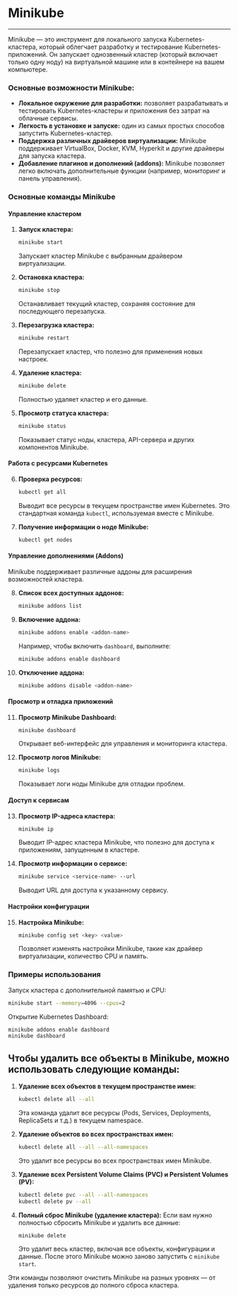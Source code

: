# Minikube

---

Minikube — это инструмент для локального запуска Kubernetes-кластера, который облегчает разработку и тестирование Kubernetes-приложений. Он запускает однозвенный кластер (который включает только одну ноду) на виртуальной машине или в контейнере на вашем компьютере.

### Основные возможности Minikube:
- **Локальное окружение для разработки:** позволяет разрабатывать и тестировать Kubernetes-кластеры и приложения без затрат на облачные сервисы.
- **Легкость в установке и запуске:** один из самых простых способов запустить Kubernetes-кластер.
- **Поддержка различных драйверов виртуализации:** Minikube поддерживает VirtualBox, Docker, KVM, Hyperkit и другие драйверы для запуска кластера.
- **Добавление плагинов и дополнений (addons):** Minikube позволяет легко включать дополнительные функции (например, мониторинг и панель управления).

### Основные команды Minikube

#### Управление кластером
1. **Запуск кластера:**
   ```bash
   minikube start
   ```
   Запускает кластер Minikube с выбранным драйвером виртуализации.

2. **Остановка кластера:**
   ```bash
   minikube stop
   ```
   Останавливает текущий кластер, сохраняя состояние для последующего перезапуска.

3. **Перезагрузка кластера:**
   ```bash
   minikube restart
   ```
   Перезапускает кластер, что полезно для применения новых настроек.

4. **Удаление кластера:**
   ```bash
   minikube delete
   ```
   Полностью удаляет кластер и его данные. 

5. **Просмотр статуса кластера:**
   ```bash
   minikube status
   ```
   Показывает статус ноды, кластера, API-сервера и других компонентов Minikube.

#### Работа с ресурсами Kubernetes
6. **Проверка ресурсов:**
   ```bash
   kubectl get all
   ```
   Выводит все ресурсы в текущем пространстве имен Kubernetes. Это стандартная команда `kubectl`, используемая вместе с Minikube.

7. **Получение информации о ноде Minikube:**
   ```bash
   kubectl get nodes
   ```

#### Управление дополнениями (Addons)
Minikube поддерживает различные аддоны для расширения возможностей кластера.

8. **Список всех доступных аддонов:**
   ```bash
   minikube addons list
   ```

9. **Включение аддона:**
   ```bash
   minikube addons enable <addon-name>
   ```
   Например, чтобы включить `dashboard`, выполните:
   ```bash
   minikube addons enable dashboard
   ```

10. **Отключение аддона:**
    ```bash
    minikube addons disable <addon-name>
    ```

#### Просмотр и отладка приложений
11. **Просмотр Minikube Dashboard:**
    ```bash
    minikube dashboard
    ```
    Открывает веб-интерфейс для управления и мониторинга кластера.

12. **Просмотр логов Minikube:**
    ```bash
    minikube logs
    ```
    Показывает логи ноды Minikube для отладки проблем.

#### Доступ к сервисам
13. **Просмотр IP-адреса кластера:**
    ```bash
    minikube ip
    ```
    Выводит IP-адрес кластера Minikube, что полезно для доступа к приложениям, запущенным в кластере.

14. **Просмотр информации о сервисе:**
    ```bash
    minikube service <service-name> --url
    ```
    Выводит URL для доступа к указанному сервису.

#### Настройки конфигурации
15. **Настройка Minikube:**
    ```bash
    minikube config set <key> <value>
    ```
    Позволяет изменять настройки Minikube, такие как драйвер виртуализации, количество CPU и память.

### Примеры использования
Запуск кластера с дополнительной памятью и CPU:
```bash
minikube start --memory=4096 --cpus=2
```

Открытие Kubernetes Dashboard:
```bash
minikube addons enable dashboard
minikube dashboard
```


## Чтобы удалить все объекты в Minikube, можно использовать следующие команды:

1. **Удаление всех объектов в текущем пространстве имен:**
   ```bash
   kubectl delete all --all
   ```
   Эта команда удалит все ресурсы (Pods, Services, Deployments, ReplicaSets и т.д.) в текущем namespace.

2. **Удаление объектов во всех пространствах имен:**
   ```bash
   kubectl delete all --all --all-namespaces
   ```
   Это удалит все ресурсы во всех пространствах имен Minikube.

3. **Удаление всех Persistent Volume Claims (PVC) и Persistent Volumes (PV):**
   ```bash
   kubectl delete pvc --all --all-namespaces
   kubectl delete pv --all
   ```

4. **Полный сброс Minikube (удаление кластера):**
   Если вам нужно полностью сбросить Minikube и удалить все данные:
   ```bash
   minikube delete
   ```
   Это удалит весь кластер, включая все объекты, конфигурации и данные. После этого Minikube можно заново запустить с `minikube start`.

Эти команды позволяют очистить Minikube на разных уровнях — от удаления только ресурсов до полного сброса кластера.